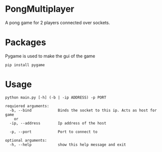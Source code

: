# PongMultiplayer
A pong game for 2 players connected over sockets.

# Packages
Pygame is used to make the gui of the game

`pip install pygame`

# Usage
```
python main.py [-h] (-b | -ip ADDRESS) -p PORT

requiered arguments:
  -b, --bind            Binds the socket to this ip. Acts as host for game
    or
  -ip, --address        Ip address of the host

  -p, --port            Port to connect to

optional arguments:
  -h, --help            show this help message and exit
```
